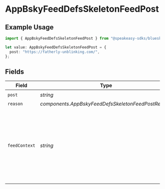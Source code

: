 # AppBskyFeedDefsSkeletonFeedPost

## Example Usage

```typescript
import { AppBskyFeedDefsSkeletonFeedPost } from "@speakeasy-sdks/bluesky/models/components";

let value: AppBskyFeedDefsSkeletonFeedPost = {
  post: "https://fatherly-unblinking.com/",
};
```

## Fields

| Field                                                                                                          | Type                                                                                                           | Required                                                                                                       | Description                                                                                                    |
| -------------------------------------------------------------------------------------------------------------- | -------------------------------------------------------------------------------------------------------------- | -------------------------------------------------------------------------------------------------------------- | -------------------------------------------------------------------------------------------------------------- |
| `post`                                                                                                         | *string*                                                                                                       | :heavy_check_mark:                                                                                             | N/A                                                                                                            |
| `reason`                                                                                                       | *components.AppBskyFeedDefsSkeletonFeedPostReason*                                                             | :heavy_minus_sign:                                                                                             | N/A                                                                                                            |
| `feedContext`                                                                                                  | *string*                                                                                                       | :heavy_minus_sign:                                                                                             | Context that will be passed through to client and may be passed to feed generator back alongside interactions. |
